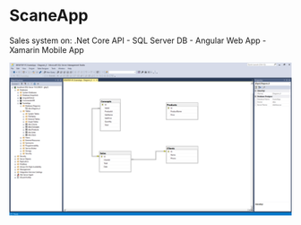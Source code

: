 # ScaneApp
Sales system on: .Net Core API - SQL Server DB - Angular Web App - Xamarin Mobile App


![](Screenshots/SQL-Server.png)